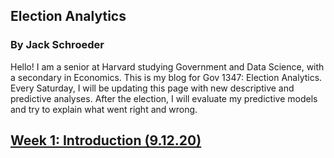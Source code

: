 ## Election Analytics

### By Jack Schroeder

Hello! I am a senior at Harvard studying Government and Data Science, with a secondary in Economics. This is my blog for Gov 1347: Election Analytics. Every Saturday, I will be updating this page with new descriptive and predictive analyses. After the election, I will evaluate my predictive models and try to explain what went right and wrong.

## [Week 1: Introduction (9.12.20)](Posts/Week1.md)